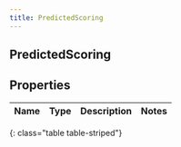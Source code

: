 ```yaml
---
title: PredictedScoring
---
```

## PredictedScoring

## Properties

|Name | Type | Description | Notes|
|------------ | ------------- | ------------- | -------------|
{: class="table table-striped"}


